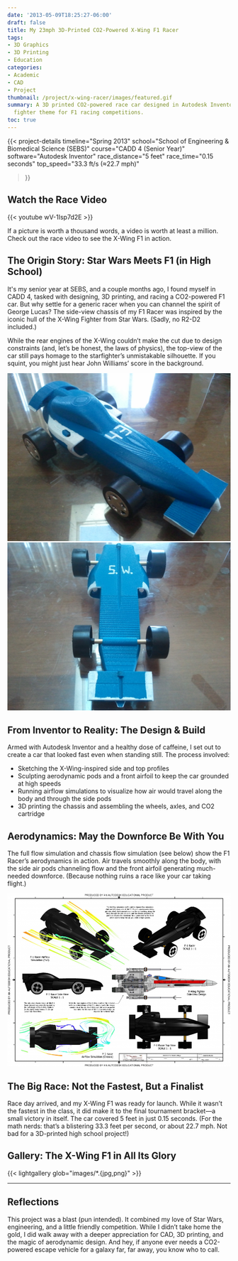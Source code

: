 ```yaml
---
date: '2013-05-09T18:25:27-06:00'
draft: false
title: My 23mph 3D-Printed CO2-Powered X-Wing F1 Racer
tags:
- 3D Graphics
- 3D Printing
- Education
categories:
- Academic
- CAD
- Project
thumbnail: /project/x-wing-racer/images/featured.gif
summary: A 3D printed CO2-powered race car designed in Autodesk Inventor with an X-Wing
  fighter theme for F1 racing competitions.
toc: true
---
```

{{< project-details
  timeline="Spring 2013"
  school="School of Engineering & Biomedical Science (SEBS)"
  course="CADD 4 (Senior Year)"
  software="Autodesk Inventor"
  race_distance="5 feet"
  race_time="0.15 seconds"
  top_speed="33.3 ft/s (≈22.7 mph)"
>}}

## Watch the Race Video

{{< youtube wV-1Isp7d2E >}}

If a picture is worth a thousand words, a video is worth at least a million. Check out the race video to see the X-Wing F1 in action.

## The Origin Story: Star Wars Meets F1 (in High School)

It's my senior year at SEBS, and a couple months ago, I found myself in CADD 4, tasked with designing, 3D printing, and racing a CO2-powered F1 car. But why settle for a generic racer when you can channel the spirit of George Lucas? The side-view chassis of my F1 Racer was inspired by the iconic hull of the X-Wing Fighter from Star Wars. (Sadly, no R2-D2 included.)

While the rear engines of the X-Wing couldn’t make the cut due to design constraints (and, let’s be honest, the laws of physics), the top-view of the car still pays homage to the starfighter’s unmistakable silhouette. If you squint, you might just hear John Williams’ score in the background.

![Angle view](./images/angle%202013-05-15%2011.38.55.jpg)
![Bottom view](./images/bottom%202013-05-15%2011.39.24.jpg)

## From Inventor to Reality: The Design & Build

Armed with Autodesk Inventor and a healthy dose of caffeine, I set out to create a car that looked fast even when standing still. The process involved:
- Sketching the X-Wing-inspired side and top profiles
- Sculpting aerodynamic pods and a front airfoil to keep the car grounded at high speeds
- Running airflow simulations to visualize how air would travel along the body and through the side pods
- 3D printing the chassis and assembling the wheels, axles, and CO2 cartridge

## Aerodynamics: May the Downforce Be With You

The full flow simulation and chassis flow simulation (see below) show the F1 Racer’s aerodynamics in action. Air travels smoothly along the body, with the side air pods channeling flow and the front airfoil generating much-needed downforce. (Because nothing ruins a race like your car taking flight.)

![Airflow Simulation (Full)](./images/schematic.png)

## The Big Race: Not the Fastest, But a Finalist

Race day arrived, and my X-Wing F1 was ready for launch. While it wasn’t the fastest in the class, it did make it to the final tournament bracket—a small victory in itself. The car covered 5 feet in just 0.15 seconds. (For the math nerds: that’s a blistering 33.3 feet per second, or about 22.7 mph. Not bad for a 3D-printed high school project!)

## Gallery: The X-Wing F1 in All Its Glory

{{< lightgallery glob="images/*.{jpg,png}" >}}

---

## Reflections

This project was a blast (pun intended). It combined my love of Star Wars, engineering, and a little friendly competition. While I didn’t take home the gold, I did walk away with a deeper appreciation for CAD, 3D printing, and the magic of aerodynamic design. And hey, if anyone ever needs a CO2-powered escape vehicle for a galaxy far, far away, you know who to call.
